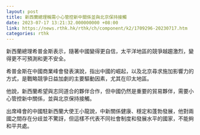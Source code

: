 ```yaml
---
layout: post
title: 新西蘭總理稱需小心管控新中關係並與北京保持接觸
date: 2023-07-17 13:21:32.000000000 +08:00
link: https://news.rthk.hk/rthk/ch/component/k2/1709296-20230717.htm
categories: rthk
---
```


新西蘭總理希普金斯表示，隨著中國變得更自信，太平洋地區的競爭越趨激烈，變得更不可預測和更不安全。

希普金斯在中國商業峰會發表演說，指出中國的崛起，以及北京尋求施加影響力的方式，是戰略競爭日益加劇的主要驅動因素，尤其在印太地區。

他說，新西蘭希望與志同道合的夥伴合作，但中國仍然是重要的貿易夥伴，需要小心管控新中關係，並與北京保持接觸。

出席峰會的中國駐新西蘭大使王小龍說，中新關係健康、穩定和蓬勃發展，他對兩國之間存在分歧並不驚訝，但這樣不代表不同社會制度和發展水平的國家，不能夠和平共處。
